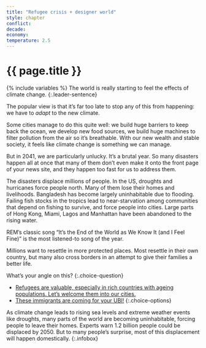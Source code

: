 ```yaml
---
title: "Refugee crisis + designer world"
style: chapter
conflict: 
decade: 
economy: 
temperature: 2.5
---
```


<h1>{{ page.title }}</h1>

{% include variables %}
The world is really starting to feel the effects of climate change.
{:.leader-sentence}

The popular view is that it’s far too late to stop any of this from happening: we have to *adapt* to the new climate.

Some cities manage to do this quite well: we build huge barriers to keep back the ocean, we develop new food sources, we build huge machines to filter pollution from the air so it’s breathable. With our new wealth and stable society, it feels like climate change is something we can manage.

But in 2041, we are particularly unlucky. It’s a brutal year. So many disasters happen all at once that many of them don’t even make it onto the front page of your news site, and they happen too fast for us to address them.

The disasters displace millions of people. In the US, droughts and hurricanes force people north. Many of them lose their homes and livelihoods. Bangladesh has become largely uninhabitable due to flooding. Failing fish stocks in the tropics lead to near-starvation among communities that depend on fishing to survive, and force people into cities. Large parts of Hong Kong, Miami, Lagos and Manhattan have been abandoned to the rising water.

REM’s classic song “It’s the End of the World as We Know It (and I Feel Fine)” is the most listened-to song of the year.

Millions want to resettle in more protected places. Most resettle in their own country, but many also cross borders in an attempt to give their families a better life.

What’s your angle on this?
{:.choice-question}

- [Refugees are valuable, especially in rich countries with ageing populations. Let’s welcome them into our cities.](chapter_human-capital.html)
- [These immigrants are coming for your UBI!](chapter_strongmen.html)
{:.choice-options}

As climate change leads to rising sea levels and extreme weather events like droughts, many parts of the world are becoming uninhabitable, forcing people to leave their homes. Experts warn 1.2 billion people could be displaced by 2050. But to many people’s surprise, most of this displacement will happen domestically.
{:.infobox}
